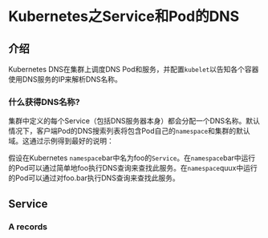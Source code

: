# Kubernetes之Service和Pod的DNS

## 介绍

Kubernetes DNS在集群上调度DNS Pod和服务，并配置`kubelet`以告知各个容器使用DNS服务的IP来解析DNS名称。

### 什么获得DNS名称?

集群中定义的每个Service（包括DNS服务器本身）都会分配一个DNS名称。默认情况下，客户端Pod的DNS搜索列表将包含Pod自己的`namespace`和集群的默认域。这通过示例得到最好的说明：

假设在Kubernetes `namespace`bar中名为foo的`Service`。在`namespace`bar中运行的Pod可以通过简单地foo执行DNS查询来查找此服务。在`namespace`quux中运行的Pod可以通过对foo.bar执行DNS查询来查找此服务。

## Service

### A records

